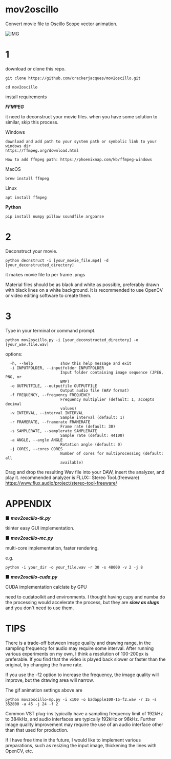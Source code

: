 # mov2oscillo
Convert movie file to Oscillo Scope vector animation.

![IMG](https://github.com/crackerjacques/mov2oscillo/blob/main/001.gif?raw=true)


# 1

download or clone this repo.
```
git clone https://github.com/crackerjacques/mov2oscillo.git

cd mov2oscillo
```

install requirements

___FFMPEG___

it need to deconstruct your movie files.
when you have some solution to similar, skip this process.

Windows
```
download and add path to your system path or symbolic link to your windows dir
https://ffmpeg.org/download.html

How to add ffmpeg path: https://phoenixnap.com/kb/ffmpeg-windows
```

MacOS 
```
brew install ffmpeg
```
Linux
```
apt install ffmpeg
```

__Python__

```
pip install numpy pillow soundfile argparse
```

# 2

Deconstruct your movie.
```
python decnstruct -i [your_movie_file.mp4] -d [your_deconstructed_directory]
```
it makes movie file to per frame .pngs

Material files should be as black and white as possible, preferably drawn with black lines on a white background.
It is recommended to use OpenCV or video editing software to create them.

# 3

Type in your terminal or command prompt.

```
python mov2oscillo.py -i [your_deconstructed_directory] -o [your_wav.file.wav] 

```
options:

```
  -h, --help            show this help message and exit
  -i INPUTFOLDER, --inputfolder INPUTFOLDER
                        Input folder containing image sequence (JPEG, PNG, or
                        BMP)
  -o OUTPUTFILE, --outputfile OUTPUTFILE
                        Output audio file (WAV format)
  -f FREQUENCY, --frequency FREQUENCY
                        Frequency multiplier (default: 1, accepts decimal
                        values)
  -v INTERVAL, --interval INTERVAL
                        Sample interval (default: 1)
  -r FRAMERATE, --framerate FRAMERATE
                        Frame rate (default: 30)
  -s SAMPLERATE, --samplerate SAMPLERATE
                        Sample rate (default: 44100)
  -a ANGLE, --angle ANGLE
                        Rotation angle (default: 0)
  -j CORES, --cores CORES
                        Number of cores for multiprocessing (default: all
                        available)
```

Drag and drop the resulting Wav file into your DAW, insert the analyzer, and play it. 
recommended analyzer is FLUX:: Stereo Tool.(freeware)
https://www.flux.audio/project/stereo-tool-freeware/

# APPENDIX

■ ___mov2oscillo-tk.py___

tkinter easy GUI implementation.

■ ___mov2oscillo-mc.py___

multi-core implementation, 
faster rendering.

e.g.
```
python -i your_dir -o your_file.wav -r 30 -s 48000 -v 2 -j 8
```

■ ___mov2oscillo-cuda.py___

CUDA implementation
calclate by GPU

need to cudatoolkit and environments.
I thought having cupy and numba do the processing would accelerate the process, but they are ___slow as slugs___ and you don't need to use them.


# TIPS
There is a trade-off between image quality and drawing range, in the sampling frequency for audio may require some interval.
After running various experiments on my own, I think a resolution of 100-200px is preferable.
If you find that the video is played back slower or faster than the original, try changing the frame rate.

If you use the -f2 option to increase the frequency, the image quality will improve, but the drawing area will narrow.

The gif animation settings above are
```
python mov2oscillo-mp.py -i x100 -o badapple100-15-f2.wav -r 15 -s 352800 -a 45 -j 24 -f 2
```

Common VST plug-ins typically have a sampling frequency limit of 192kHz to 384kHz, and audio interfaces are typically 192kHz or 96kHz.
Further image quality improvement may require the use of an audio interface other than that used for production.


If I have free time in the future, I would like to implement various preparations, such as resizing the input image, thickening the lines with OpenCV, etc.
